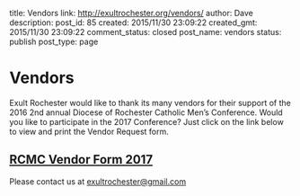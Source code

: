 title: Vendors
link: http://exultrochester.org/vendors/
author: Dave
description: 
post_id: 85
created: 2015/11/30 23:09:22
created_gmt: 2015/11/30 23:09:22
comment_status: closed
post_name: vendors
status: publish
post_type: page

# Vendors

Exult Rochester would like to thank its many vendors for their support of the 2016 2nd annual Diocese of Rochester Catholic Men’s Conference. Would you like to participate in the 2017 Conference? Just click on the link below to view and print the Vendor Request form. 

## [RCMC Vendor Form 2017](https://drive.google.com/file/d/0B_OjkcqEGkvHQUx1NFhGRVVlNzg/view?usp=sharing)

Please contact us at exultrochester@gmail.com